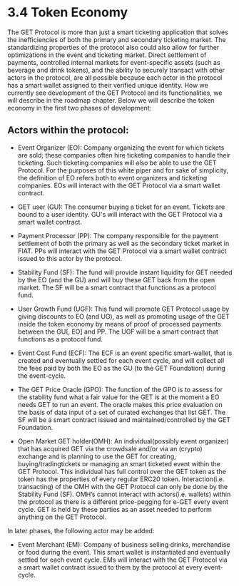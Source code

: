 # 3.4 Token Economy

The GET Protocol is more than just a smart ticketing application that solves the inefficiencies of both the primary and secondary ticketing market. The standardizing properties of the protocol also could also allow for further optimizations in the event and ticketing market. Direct settlement of payments, controlled internal markets for event-specific assets \(such as beverage and drink tokens\), and the ability to securely transact with other actors in the protocol, are all possible because each actor in the protocol has a smart wallet assigned to their verified unique identity. How we currently see development of the GET Protocol and its functionalities, we will describe in the roadmap chapter. Below we will describe the token economy in the first two phases of development:

## Actors within the protocol:

* Event Organizer \(EO\): Company organizing the event for which tickets are sold; these companies often   hire ticketing companies to handle their ticketing. Such ticketing companies will also be able to use the   GET Protocol. For the purposes of this white piper and for sake of simplicity, the definition of EO refers   both to event organizers and ticketing companies. EOs will interact with the GET Protocol via a smart   wallet contract. 
* GET user \(GU\): The consumer buying a ticket for an event. Tickets are bound to a user identity. GU's   will interact with the GET Protocol via a smart wallet contract. 
* Payment Processor \(PP\): The company responsible for the payment settlement of both the primary as   well as the secondary ticket market in FIAT. PPs will interact with the GET Protocol via a smart wallet   contract issued to this actor by the protocol. 
* Stability Fund \(SF\): The fund will provide instant liquidity for GET needed by the EO \(and the GU\)   and will buy these GET back from the open market. The SF will be a smart contract that functions as a   protocol fund. 
* User Growth Fund \(UGF\): This fund will promote GET Protocol usage by giving discounts to EO \(and   UG\), as well as promoting usage of the GET inside the token economy by means of proof of processed   payments between the GU\[, EO\] and PP. The UGF will be a smart contract that functions as a protocol   fund. 
* Event Cost Fund \(ECF\): The ECF is an event specific smart-wallet, that is created and eventually settled   for each event cycle, and will collect all the fees paid by both the EO as the GU \(to the GET Foundation\)   during the event-cycle. 
* The GET Price Oracle \(GPO\): The function of the GPO is to assess for the stability fund what a fair   value for the GET is at the moment a EO needs GET to run an event. The oracle makes this price   evaluation on the basis of data input of a set of curated exchanges that list GET. The SF will be a smart   contract issued and maintained/controlled by the GET Foundation. 
* Open Market GET holder\(OMH\): An individual\(possibly event organizer\) that has acquired GET via the   crowdsale and/or via an \(crypto\) exchange and is planning to use the GET for creating, buying/tradingtickets   or managing an smart ticketed event within the GET Protocol. This individual has full control over   the GET token as the token has the properties of every regular ERC20 token. Interaction\(i.e. transacting\)   of the OMH with the GET Protocol can only be done by the Stability Fund \(SF\). OMH’s cannot interact   with actors\(i.e. wallets\) within the protocol as there is a different price-pegging for e-GET every event   cycle. GET is held by these parties as an asset needed to perform anything on the GET Protocol. 

In later phases, the following actor may be added:

* Event Merchant \(EM\): Company of business selling drinks, merchandise or food during the event. This   smart wallet is instantiated and eventually settled for each event cycle. EMs will interact with the GET   Protocol via a smart wallet contract issued to them by the protocol at every event-cycle.


